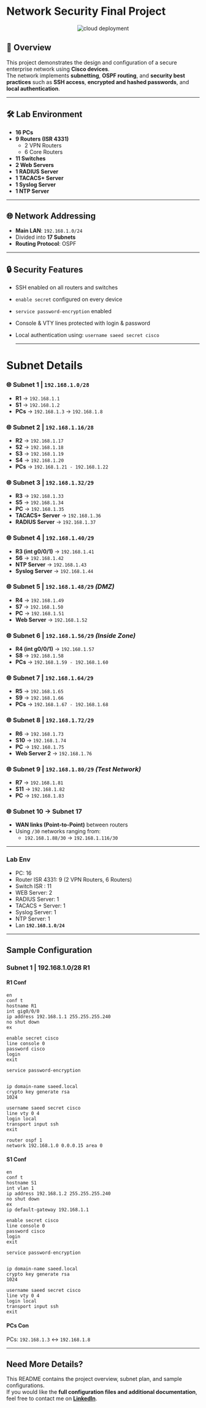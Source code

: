 # Network Security Final Project


<p align ="center">
    <img src= "/network_security/photo/NetSec_Final_diagram.png" alt = "cloud deployment"
</p>

## 📌 Overview
This project demonstrates the design and configuration of a secure enterprise network using **Cisco devices**.  
The network implements **subnetting**, **OSPF routing**, and **security best practices** such as **SSH access**, **encrypted and hashed passwords**, and **local authentication**.

---

## 🛠️ Lab Environment
- **16 PCs**
- **9 Routers (ISR 4331)**
  - 2 VPN Routers
  - 6 Core Routers
- **11 Switches**
- **2 Web Servers**
- **1 RADIUS Server**
- **1 TACACS+ Server**
- **1 Syslog Server**
- **1 NTP Server**

---

## 🌐 Network Addressing
- **Main LAN**: `192.168.1.0/24`
- Divided into **17 Subnets**
- **Routing Protocol**: OSPF

---

## 🔒 Security Features
- SSH enabled on all routers and switches
- `enable secret` configured on every device
- `service password-encryption` enabled
- Console & VTY lines protected with login & password
- Local authentication using: `username saeed secret cisco`

  ---

# Subnet Details

### 🌐 Subnet 1 | `192.168.1.0/28`
- **R1** → `192.168.1.1`  
- **S1** → `192.168.1.2`  
- **PCs** → `192.168.1.3` → `192.168.1.8`  



### 🌐 Subnet 2 | `192.168.1.16/28`
- **R2** → `192.168.1.17`  
- **S2** → `192.168.1.18`  
- **S3** → `192.168.1.19`  
- **S4** → `192.168.1.20`  
- **PCs** → `192.168.1.21 - 192.168.1.22`  



### 🌐 Subnet 3 | `192.168.1.32/29`
- **R3** → `192.168.1.33`  
- **S5** → `192.168.1.34`  
- **PC** → `192.168.1.35`  
- **TACACS+ Server** → `192.168.1.36`  
- **RADIUS Server** → `192.168.1.37`  



### 🌐 Subnet 4 | `192.168.1.40/29`
- **R3 (int g0/0/1)** → `192.168.1.41`  
- **S6** → `192.168.1.42`  
- **NTP Server** → `192.168.1.43`  
- **Syslog Server** → `192.168.1.44`  



### 🌐 Subnet 5 | `192.168.1.48/29` *(DMZ)*
- **R4** → `192.168.1.49`  
- **S7** → `192.168.1.50`  
- **PC** → `192.168.1.51`  
- **Web Server** → `192.168.1.52`  



### 🌐 Subnet 6 | `192.168.1.56/29` *(Inside Zone)*
- **R4 (int g0/0/1)** → `192.168.1.57`  
- **S8** → `192.168.1.58`  
- **PCs** → `192.168.1.59 - 192.168.1.60`  



### 🌐 Subnet 7 | `192.168.1.64/29`
- **R5** → `192.168.1.65`  
- **S9** → `192.168.1.66`  
- **PCs** → `192.168.1.67 - 192.168.1.68`  



### 🌐 Subnet 8 | `192.168.1.72/29`
- **R6** → `192.168.1.73`  
- **S10** → `192.168.1.74`  
- **PC** → `192.168.1.75`  
- **Web Server 2** → `192.168.1.76`  



### 🌐 Subnet 9 | `192.168.1.80/29` *(Test Network)*
- **R7** → `192.168.1.81`  
- **S11** → `192.168.1.82`  
- **PC** → `192.168.1.83`  



### 🌐 Subnet 10 → Subnet 17
- **WAN links (Point-to-Point)** between routers  
- Using `/30` networks ranging from:  
  - `192.168.1.88/30` → `192.168.1.116/30`

----
### Lab Env
- PC: 16
- Router ISR 4331: 9 (2 VPN Routers, 6 Routers)
- Switch ISR : 11
- WEB Server: 2
- RADIUS Server: 1
- TACACS + Server: 1
- Syslog Server: 1
- NTP Server: 1
- Lan **`192.168.1.0/24`**

----

## Sample Configuration

### Subnet 1 | 192.168.1.0/28 R1
#### R1 Conf
```
en
conf t
hostname R1
int gig0/0/0 
ip address 192.168.1.1 255.255.255.240
no shut down
ex

enable secret cisco
line console 0
password cisco
login
exit

service password-encryption


ip domain-name saeed.local
crypto key generate rsa
1024

username saeed secret cisco
line vty 0 4
login local
transport input ssh
exit

router ospf 1
network 192.168.1.0 0.0.0.15 area 0
```

#### S1 Conf
```
en
conf t
hostname S1
int vlan 1
ip address 192.168.1.2 255.255.255.240
no shut down
ex
ip default-gateway 192.168.1.1

enable secret cisco
line console 0
password cisco
login
exit

service password-encryption


ip domain-name saeed.local
crypto key generate rsa
1024

username saeed secret cisco
line vty 0 4
login local
transport input ssh
exit

```

#### PCs Con
PCs: `192.168.1.3` <-> `192.168.1.8`

---
## Need More Details?
This README contains the project overview, subnet plan, and sample configurations.  
If you would like the **full configuration files and additional documentation**, feel free to contact me on **[LinkedIn]([https://www.linkedin.com/in/your-linkedin-username/](https://www.linkedin.com/in/saeed-elfiky-61188b24b/))**.  


  
